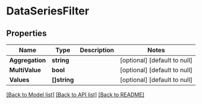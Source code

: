 # DataSeriesFilter

## Properties
| Name            | Type         | Description | Notes                        |
| --------------- | ------------ | ----------- | ---------------------------- |
| **Aggregation** | **string**   |             | [optional] [default to null] |
| **MultiValue**  | **bool**     |             | [optional] [default to null] |
| **Values**      | **[]string** |             | [optional] [default to null] |

[[Back to Model list]](../README.md#documentation-for-models) [[Back to API list]](../README.md#documentation-for-api-endpoints) [[Back to README]](../README.md)

